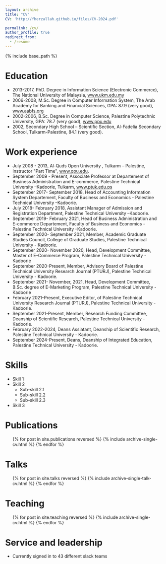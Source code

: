 ```yaml
---
layout: archive
title: "CV"
CV: 'http://fherzallah.github.io/files/CV-2024.pdf'

permalink: /cv/
author_profile: true
redirect_from:
  - /resume
---
```


{% include base_path %}

Education
======
* 2013-2017, PhD. Degree in Information Science (Electronic Commerce), The National University of Malaysia, www.ukm.edu.my
* 2006-2008, M.Sc. Degree in Computer Information System, The Arab Academy for Banking and Financial Sciences, GPA: 87.9 (very good), www.aabfs.org 
* 2002-2006, B.Sc. Degree in Computer Science, Palestine Polytechnic University, GPA: 78.7 (very good), www.ppu.edu
* 2002, Secondary High School – Scientific Section, Al-Fadelia  Secondary School, Tulkarm-Palestine, 84.1 (very good).

Work experience
===============
  * July 2008 - 2013, Al-Quds Open University , Tulkarm – Palestine, Instructor  "Part Time", www.qou.edu.
  * September 2009 - Present, Associate Professor at Departement of Business Administration and E-commerce, Palestine Technical University –Kadoorie, Tulkarm, www.ptuk.edu.ps
  * September 2017- September 2018, Head of Accounting Information System Departement, Faculty of Business and Economics  - Palestine Technical University –Kadoorie. 
  * July 2018- February 2018, Assistant Manager of Admission and Registration Department, Palestine Technical University –Kadoorie.
  * September 2019- February 2021, Head of Business Administration and E-commerce Departement, Faculty of Business and Economics  - Palestine Technical University –Kadoorie.
  * September 2020- September 2021, Member, Academic Graduate Studies Council, College of Graduate Studies, Palestine Technical University - Kadoorie.
  * September 2020- November 2020, Head, Development Committee, Master of E-Commerce Program, Palestine Technical University - Kadoorie 
  * September 2020-Present, Member, Advisory Board of Palestine Technical University Research Journal (PTURJ), Palestine Technical University - Kadoorie.
  * September 2021- November, 2021, Head, Development Committee, B.Sc. degree of E-Marketing Program, Palestine Technical University - Kadoorie 
  * February 2021-Present, Executive Editor, of Palestine Technical University Research Journal (PTURJ), Palestine Technical University - Kadoorie.
  * September 2021-Present, Member, Research Funding Committee, Deanship of Scientific Research, Palestine Technical University - Kadoorie.
  * February 2022-2024, Deans Assiatant, Deanship of Scientific Research, Palestine Technical University - Kadoorie.
  * September 2024-Present, Deans, Deanship of Integrated Education, Palestine Technical University - Kadoorie.
 
Skills
===============
* Skill 1
* Skill 2
  * Sub-skill 2.1
  * Sub-skill 2.2
  * Sub-skill 2.3
* Skill 3

Publications
===============
  <ul>{% for post in site.publications reversed %}
    {% include archive-single-cv.html %}
  {% endfor %}</ul>
  
Talks
===============
  <ul>{% for post in site.talks reversed %}
    {% include archive-single-talk-cv.html  %}
  {% endfor %}</ul>
  
Teaching
===============
  <ul>{% for post in site.teaching reversed %}
    {% include archive-single-cv.html %}
  {% endfor %}</ul>
  
Service and leadership
===============
* Currently signed in to 43 different slack teams
